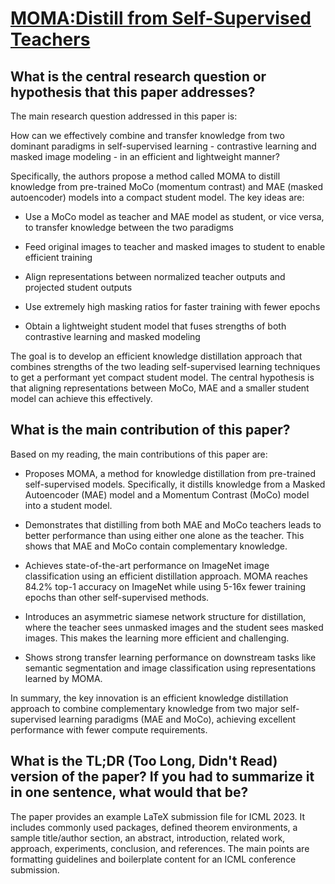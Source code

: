 # [MOMA:Distill from Self-Supervised Teachers](https://arxiv.org/abs/2302.02089)

## What is the central research question or hypothesis that this paper addresses?

 The main research question addressed in this paper is: 

How can we effectively combine and transfer knowledge from two dominant paradigms in self-supervised learning - contrastive learning and masked image modeling - in an efficient and lightweight manner?

Specifically, the authors propose a method called MOMA to distill knowledge from pre-trained MoCo (momentum contrast) and MAE (masked autoencoder) models into a compact student model. The key ideas are:

- Use a MoCo model as teacher and MAE model as student, or vice versa, to transfer knowledge between the two paradigms

- Feed original images to teacher and masked images to student to enable efficient training

- Align representations between normalized teacher outputs and projected student outputs 

- Use extremely high masking ratios for faster training with fewer epochs

- Obtain a lightweight student model that fuses strengths of both contrastive learning and masked modeling

The goal is to develop an efficient knowledge distillation approach that combines strengths of the two leading self-supervised learning techniques to get a performant yet compact student model. The central hypothesis is that aligning representations between MoCo, MAE and a smaller student model can achieve this effectively.


## What is the main contribution of this paper?

 Based on my reading, the main contributions of this paper are:

- Proposes MOMA, a method for knowledge distillation from pre-trained self-supervised models. Specifically, it distills knowledge from a Masked Autoencoder (MAE) model and a Momentum Contrast (MoCo) model into a student model. 

- Demonstrates that distilling from both MAE and MoCo teachers leads to better performance than using either one alone as the teacher. This shows that MAE and MoCo contain complementary knowledge.

- Achieves state-of-the-art performance on ImageNet image classification using an efficient distillation approach. MOMA reaches 84.2% top-1 accuracy on ImageNet while using 5-16x fewer training epochs than other self-supervised methods.

- Introduces an asymmetric siamese network structure for distillation, where the teacher sees unmasked images and the student sees masked images. This makes the learning more efficient and challenging.

- Shows strong transfer learning performance on downstream tasks like semantic segmentation and image classification using representations learned by MOMA.

In summary, the key innovation is an efficient knowledge distillation approach to combine complementary knowledge from two major self-supervised learning paradigms (MAE and MoCo), achieving excellent performance with fewer compute requirements.


## What is the TL;DR (Too Long, Didn't Read) version of the paper? If you had to summarize it in one sentence, what would that be?

 The paper provides an example LaTeX submission file for ICML 2023. It includes commonly used packages, defined theorem environments, a sample title/author section, an abstract, introduction, related work, approach, experiments, conclusion, and references. The main points are formatting guidelines and boilerplate content for an ICML conference submission.
